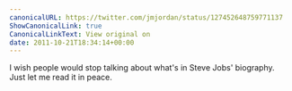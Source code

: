 ```yaml
---
canonicalURL: https://twitter.com/jmjordan/status/127452648759771137
ShowCanonicalLink: true
CanonicalLinkText: View original on
date: 2011-10-21T18:34:14+00:00
---
```

I wish people would stop talking about what's in Steve Jobs' biography. Just let me read it in peace.